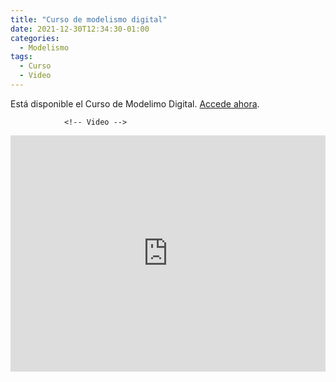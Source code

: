 ```yaml
---
title: "Curso de modelismo digital"
date: 2021-12-30T12:34:30-01:00
categories:
  - Modelismo
tags:
  - Curso
  - Video
---
```


Está disponible el Curso de Modelimo Digital. [Accede ahora](ModelismoDigital.com).

                <!-- Video -->
<div style="padding:75% 0 0 0;position:relative;"><iframe src="https://player.vimeo.com/video/655858613?h=656ceb1cad&amp;badge=0&amp;autopause=0&amp;player_id=0&amp;app_id=58479" frameborder="0" allow="autoplay; fullscreen; picture-in-picture" allowfullscreen style="position:absolute;top:0;left:0;width:100%;height:100%;" title="P_00_01.mp4"></iframe></div><script src="https://player.vimeo.com/api/player.js"></script>
                <!-- Video -->
